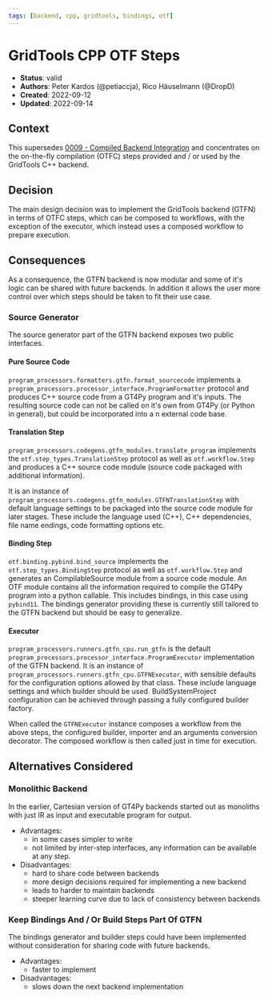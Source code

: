 ```yaml
---
tags: [backend, cpp, gridtools, bindings, otf]
---
```


# GridTools CPP OTF Steps

- **Status**: valid
- **Authors**: Peter Kardos (@petiaccja), Rico Häuselmann (@DropD)
- **Created**: 2022-09-12
- **Updated**: 2022-09-14

## Context

This supersedes [0009 - Compiled Backend Integration](0009-Compiled_Backend_Integration.md) and concentrates on the on-the-fly compilation (OTFC) steps provided and / or used by the GridTools C++ backend.

## Decision

The main design decision was to implement the GridTools backend (GTFN) in terms of OTFC steps, which can be composed to workflows, with the exception of the executor, which instead uses a composed workflow to prepare execution.

## Consequences

As a consequence, the GTFN backend is now modular and some of it's logic can be shared with future backends. In addition it allows the user more control over which steps should be taken to fit their use case.

### Source Generator

The source generator part of the GTFN backend exposes two public interfaces.

#### Pure Source Code

`program_processors.formatters.gtfn.format_sourcecode` implements a `program_processors.processor_interface.ProgramFormatter` protocol and produces C++ source code from a GT4Py program and it's inputs. The resulting source code can not be called on it's own from GT4Py (or Python in general), but could be incorporated into a n external code base.

#### Translation Step

`program_processors.codegens.gtfn_modules.translate_program` implements the `otf.step_types.TranslationStep` protocol as well as `otf.workflow.Step` and produces a C++ source code module (source code packaged with additional information).

It is an instance of `program_processors.codegens.gtfn_modules.GTFNTranslationStep` with default language settings to be packaged into the source code module for later stages. These include the language used (C++), C++ dependencies, file name endings, code formatting options etc.

#### Binding Step

`otf.binding.pybind.bind_source` implements the `otf.step_types.BindingStep` protocol as well as `otf.workflow.Step` and generates an CompilableSource module from a source code module. An OTF module contains all the information required to compile the GT4Py program into a python callable. This includes bindings, in this case using `pybind11`. The bindings generator providing these is currently still tailored to the GTFN backend but should be easy to generalize.

#### Executor

`program_processors.runners.gtfn_cpu.run_gtfn` is the default `program_processors.processor_interface.ProgramExecutor` implementation of the GTFN backend. It is an instance of `program_processors.runners.gtfn_cpu.GTFNExecutor`, with sensible defaults for the configuration options allowed by that class. These include language settings and which builder should be used. BuildSystemProject configuration can be achieved through passing a fully configured builder factory.

When called the `GTFNExecutor` instance composes a workflow from the above steps, the configured builder, importer and an arguments conversion decorator. The composed workflow is then called just in time for execution.

## Alternatives Considered

### Monolithic Backend

In the earlier, Cartesian version of GT4Py backends started out as monoliths with just IR as input and executable program for output.

- Advantages:
  - in some cases simpler to write
  - not limited by inter-step interfaces, any information can be available at any step.
- Disadvantages:
  - hard to share code between backends
  - more design decisions required for implementing a new backend
  - leads to harder to maintain backends
  - steeper learning curve due to lack of consistency between backends

### Keep Bindings And / Or Build Steps Part Of GTFN

The bindings generator and builder steps could have been implemented without consideration for sharing code with future backends.

- Advantages:
  - faster to implement
- Disadvantages:
  - slows down the next backend implementation
